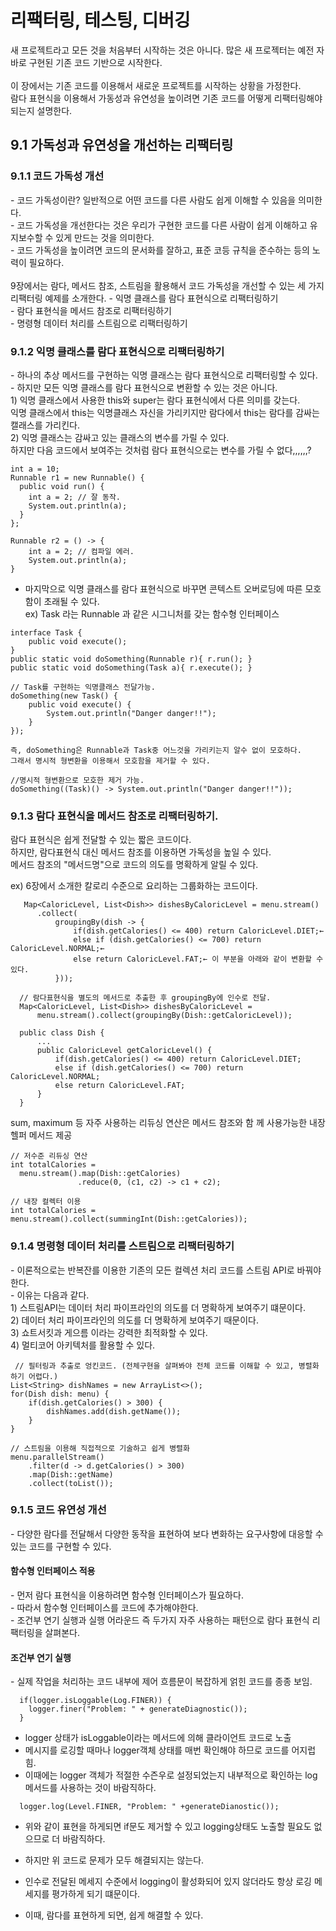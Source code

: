 <h1> 리팩터링, 테스팅, 디버깅</h1>
  
  새 프로젝트라고 모든 것을 처음부터 시작하는 것은 아니다.
  많은 새 프로젝터는 예전 자바로 구현된 기존 코드 기반으로 시작한다.<br/>
  <br/>
  이 장에서는 기존 코드를 이용해서 새로운 프로젝트를 시작하는 상황을 가정한다.<br/>
  람다 표현식을 이용해서 가동성과 유연성을 높이려면 기존 코드를 어떻게 리팩터링해야되는지 설명한다.<br/>
  
  <h2> 9.1 가독성과 유연성을 개선하는 리팩터링</h2>
   <h3> 9.1.1 코드 가독성 개선</h3>
   - 코드 가독성이란? 일반적으로 어떤 코드를 다른 사람도 쉽게 이해할 수 있음을 의미한다.<br/>
   - 코드 가독성을 개선한다는 것은 우리가 구현한 코드를 다른 사람이 쉽게 이해하고 유지보수할 수 있게 만드는 것을 의미한다.<br/>
   - 코드 가독성을 높이려면 코드의 문서화를 잘하고, 표준 코등 규칙을 준수하는 등의 노력이 필요하다.<br/>
   
   <br/>
   9장에서는 람다, 메서드 참조, 스트림을 활용해서 코드 가독성을 개선할 수 있는 세 가지 리팩터링 예제를 소개한다.
   - 익명 클래스를 람다 표현식으로 리팩터링하기<br/>
   - 람다 표현식을 메서드 참조로 리팩터링하기<br/>
   - 명령형 데이터 처리를 스트림으로 리팩터링하기<br/>
  
  <h3> 9.1.2 익명 클래스를 람다 표현식으로 리팩터링하기</h3>
   - 하나의 추상 메서드를 구현하는 익명 클래스는 람다 표현식으로 리팩터링할 수 있다.<br/>
   - 하지만 모든 익명 클래스를 람다 표현식으로 변환할 수 있는 것은 아니다.<br/>
     1) 익명 클래스에서 사용한 this와 super는 람다 표현식에서 다른 의미를 갖는다.<br/>
        익명 클래스에서 this는 익명클래스 자신을 가리키지만 람다에서 this는 람다를 감싸는 캘래스를 가리킨다.<br/>
     2) 익명 클래스는 감싸고 있는 클래스의 변수를 가릴 수 있다.<br/>
        하지만 다음 코드에서 보여주는 것처럼 람다 표현식으로는 변수를 가릴 수 없다,,,,,,?<br/>
  
  ```
  int a = 10;
  Runnable r1 = new Runnable() {
    public void run() {
      int a = 2; // 잘 동작.
      System.out.println(a);
    }
  };

  Runnable r2 = () -> {
      int a = 2; // 컴파일 에러.
      System.out.println(a);
  }
  
  ```
   - 마지막으로 익명 클래스를 람다 표현식으로 바꾸면 콘텍스트 오버로딩에 따른 모호함이 초래될 수 있다.<br/>
   ex) Task 라는 Runnable 과 같은 시그니처를 갖는 함수형 인터페이스
    
    interface Task {
        public void execute();
    }
    public static void doSomething(Runnable r){ r.run(); }
    public static void doSomething(Task a){ r.execute(); }

    // Task를 구현하는 익명클래스 전달가능.
    doSomething(new Task() {
        public void execute() {
            System.out.println("Danger danger!!");
        }
    });
    
    즉, doSomething은 Runnable과 Task중 어느것을 가리키는지 알수 없이 모호하다.
    그래서 명시적 형변환을 이용해서 모호함을 제거할 수 있다.
    
    //명시적 형변환으로 모호한 제거 가능.
    doSomething((Task)() -> System.out.println("Danger danger!!"));

  <h3> 9.1.3 람다 표현식을 메서드 참조로 리팩터링하기. </h3>
  람다 표현식은 쉽게 전달할 수 있는 짧은 코드이다.<br/>
  하지만, 람다표현식 대신 메서드 참조를 이용하면 가독성을 높일 수 있다.<br/>
  메서드 참조의 "메서드명"으로 코드의 의도를 명확하게 알릴 수 있다.<br/>
  
  ex) 6장에서 소개한 칼로리 수준으로 요리하는 그룹화하는 코드이다.
  ```
     Map<CaloricLevel, List<Dish>> dishesByCaloricLevel = menu.stream()
        .collect(
            groupingBy(dish -> {
                if(dish.getCalories() <= 400) return CaloricLevel.DIET;←
                else if (dish.getCalories() <= 700) return CaloricLevel.NORMAL;←
                else return CaloricLevel.FAT;← 이 부분을 아래와 같이 변환할 수 있다.
            }));
            
    // 람다표현식을 별도의 메서드로 추출한 후 groupingBy에 인수로 전달.
    Map<CaloricLevel, List<Dish>> dishesByCaloricLevel = 
        menu.stream().collect(groupingBy(Dish::getCaloricLevel));

    public class Dish {
        ...
        public CaloricLevel getCaloricLevel() {
            if(dish.getCalories() <= 400) return CaloricLevel.DIET;
            else if (dish.getCalories() <= 700) return CaloricLevel.NORMAL;
            else return CaloricLevel.FAT;
        }
    }
 ```
 
  sum, maximum 등 자주 사용하는 리듀싱 연산은 메서드 참조와 함 께 사용가능한 내장 헬퍼 메서드 제공
  
  ```
// 저수준 리듀싱 연산
int totalCalories = 
    menu.stream().map(Dish::getCalories)
                 .reduce(0, (c1, c2) -> c1 + c2);

// 내장 컬렉터 이용
int totalCalories = menu.stream().collect(summingInt(Dish::getCalories));
  ```
 <h3> 9.1.4 명령형 데이터 처리를 스트림으로 리팩터링하기</h3>
 - 이론적으로는 반복잔를 이용한 기존의 모든 컬렉션 처리 코드를 스트림 API로 바꿔야한다.<BR/>
 - 이유는 다음과 같다.<BR/>
    1) 스트림API는 데이터 처리 파이프라인의 의도를 더 명확하게 보여주기 떄문이다.<BR/>
    2) 데이터 처리 파이프라인의 의도를 더 명확하게 보여주기 때문이다.<BR/>
    3) 쇼트서킷과 게으름 이라는 강력한 최적화할 수 있다.<BR/>
    4) 멀티코어 아키텍처를 활용할 수 있다.<BR/>
 
``` 
 // 필터링과 추출로 엉킨코드. (전체구현을 살펴봐야 전체 코드를 이해할 수 있고, 병렬화하기 어렵다.)
List<String> dishNames = new ArrayList<>();
for(Dish dish: menu) {
    if(dish.getCalories() > 300) {
        dishNames.add(dish.getName());
    }
}

// 스트림을 이용해 직접적으로 기술하고 쉽게 병렬화
menu.parallelStream()
    .filter(d -> d.getCalories() > 300)
    .map(Dish::getName)
    .collect(toList());
 ``` 
 <h3> 9.1.5 코드 유연성 개선</h3>
 - 다양한 람다를 전달해서 다양한 동작을 표현하여 보다 변화하는 요구사항에 대응할 수 있는 코드를 구현할 수 있다.

 <h4>함수형 인터페이스 적용</h4>
 - 먼저 람다 표현식을 이용하려면 함수형 인터페이스가 필요하다.<br/>
 - 따라서 함수형 인터페이스를 코드에 추가해야한다.<br/>
 - 조건부 연기 실행과 실행 어라운드 즉 두가지 자주 사용하는 패턴으로 람다 표현식 리팩터링을 살펴본다.<br/>
 
 <h4>조건부 연기 실행</h4>
 - 실제 작업을 처리하는 코드 내부에 제어 흐름문이 복잡하게 얽힌 코드를 종종 보임.
 
```
  if(logger.isLoggable(Log.FINER)) {
    logger.finer("Problem: " + generateDiagnostic());
  }
```
  - logger 상태가 isLoggable이라는 메서드에 의해 클라이언트 코드로 노출
  - 메시지를 로깅할 때마나 logger객체 상태를 매번 확인해야 하므로 코드를 어지럽힘.
  - 이때에는 logger 객체가 적절한 수즌우로 설정되었는지 내부적으로 확인하는 log메서드를 사용하는 것이 바람직하다.
```
  logger.log(Level.FINER, "Problem: " +generateDianostic());
```
  - 위와 같이 표현을 하게되면 if문도 제거할 수 있고 logging상태도 노출할 필요도 없으므로 더 바람직하다.
  - 하지만 위 코드로 문제가 모두 해결되지는 않는다.
  - 인수로 전달된 메세지 수준에서 logging이 활성화되어 있지 않더라도 항상 로깅 메세지를 평가하게 되기 떄문이다.

  - 이때, 람다를 표현하게 되면, 쉽게 해결할 수 있다.
  
